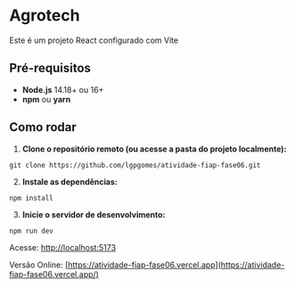# Agrotech 

Este é um projeto React configurado com Vite

## Pré-requisitos

- **Node.js** 14.18+ ou 16+
- **npm** ou **yarn**

## Como rodar

1. **Clone o repositório remoto (ou acesse a pasta do projeto localmente):**

`git clone https://github.com/lgpgomes/atividade-fiap-fase06.git`

2. **Instale as dependências:**

`npm install`

3. **Inicie o servidor de desenvolvimento:**

`npm run dev`

Acesse: [http://localhost:5173](http://localhost:5173)

Versão Online: [https://atividade-fiap-fase06.vercel.app](https://atividade-fiap-fase06.vercel.app/)